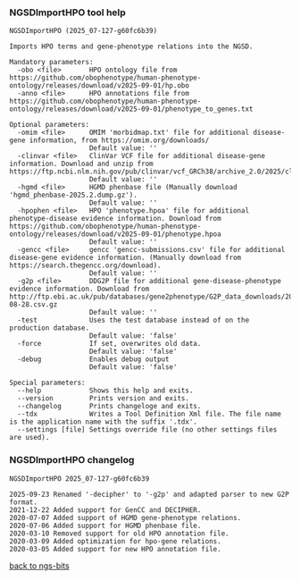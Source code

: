 ### NGSDImportHPO tool help
	NGSDImportHPO (2025_07-127-g60fc6b39)
	
	Imports HPO terms and gene-phenotype relations into the NGSD.
	
	Mandatory parameters:
	  -obo <file>       HPO ontology file from https://github.com/obophenotype/human-phenotype-ontology/releases/download/v2025-09-01/hp.obo
	  -anno <file>      HPO annotations file from https://github.com/obophenotype/human-phenotype-ontology/releases/download/v2025-09-01/phenotype_to_genes.txt
	
	Optional parameters:
	  -omim <file>      OMIM 'morbidmap.txt' file for additional disease-gene information, from https://omim.org/downloads/
	                    Default value: ''
	  -clinvar <file>   ClinVar VCF file for additional disease-gene information. Download and unzip from https://ftp.ncbi.nlm.nih.gov/pub/clinvar/vcf_GRCh38/archive_2.0/2025/clinvar_20250907.vcf.gz
	                    Default value: ''
	  -hgmd <file>      HGMD phenbase file (Manually download 'hgmd_phenbase-2025.2.dump.gz').
	                    Default value: ''
	  -hpophen <file>   HPO 'phenotype.hpoa' file for additional phenotype-disease evidence information. Download from https://github.com/obophenotype/human-phenotype-ontology/releases/download/v2025-09-01/phenotype.hpoa
	                    Default value: ''
	  -gencc <file>     gencc 'gencc-submissions.csv' file for additional disease-gene evidence information. (Manually download from https://search.thegencc.org/download).
	                    Default value: ''
	  -g2p <file>       DDG2P file for additional gene-disease-phenotype evidence information. Download from http://ftp.ebi.ac.uk/pub/databases/gene2phenotype/G2P_data_downloads/2025_08_28/DDG2P_2025-08-28.csv.gz
	                    Default value: ''
	  -test             Uses the test database instead of on the production database.
	                    Default value: 'false'
	  -force            If set, overwrites old data.
	                    Default value: 'false'
	  -debug            Enables debug output
	                    Default value: 'false'
	
	Special parameters:
	  --help            Shows this help and exits.
	  --version         Prints version and exits.
	  --changelog       Prints changeloge and exits.
	  --tdx             Writes a Tool Definition Xml file. The file name is the application name with the suffix '.tdx'.
	  --settings [file] Settings override file (no other settings files are used).
	
### NGSDImportHPO changelog
	NGSDImportHPO 2025_07-127-g60fc6b39
	
	2025-09-23 Renamed '-decipher' to '-g2p' and adapted parser to new G2P format.
	2021-12-22 Added support for GenCC and DECIPHER.
	2020-07-07 Added support of HGMD gene-phenotype relations.
	2020-07-06 Added support for HGMD phenbase file.
	2020-03-10 Removed support for old HPO annotation file.
	2020-03-09 Added optimization for hpo-gene relations.
	2020-03-05 Added support for new HPO annotation file.
[back to ngs-bits](https://github.com/imgag/ngs-bits)